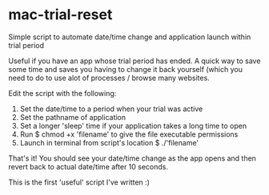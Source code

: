 # mac-trial-reset
Simple script to automate date/time change and application launch within trial period

Useful if you have an app whose trial period has ended. A quick way to save some time and saves you having to change it back yourself (which you need to do to use alot of processes / browse many websites.

Edit the script with the following:
1. Set the date/time to a period when your trial was active
2. Set the pathname of application
3. Set a longer 'sleep' time if your application takes a long time to open
4. Run $ chmod +x 'filename' to give the file executable permissions
5. Launch in terminal from script's location $ ./'filename'

That's it! You should see your date/time change as the app opens and then revert back to actual date/time after 10 seconds.

This is the first 'useful' script I've written :)
